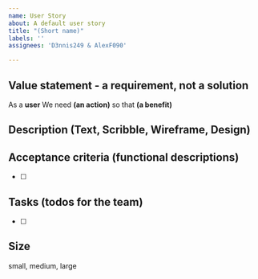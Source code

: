 ```yaml
---
name: User Story
about: A default user story
title: "(Short name)"
labels: ''
assignees: 'D3nnis249 & AlexF090'

---
```


## Value statement - a requirement, not a solution
As a **user** 
We need **(an action)** 
so that **(a benefit)** 

## Description (Text, Scribble, Wireframe, Design)

## Acceptance criteria (functional descriptions)
- [ ] 

## Tasks (todos for the team)
- [ ] 

## Size
small, medium, large
